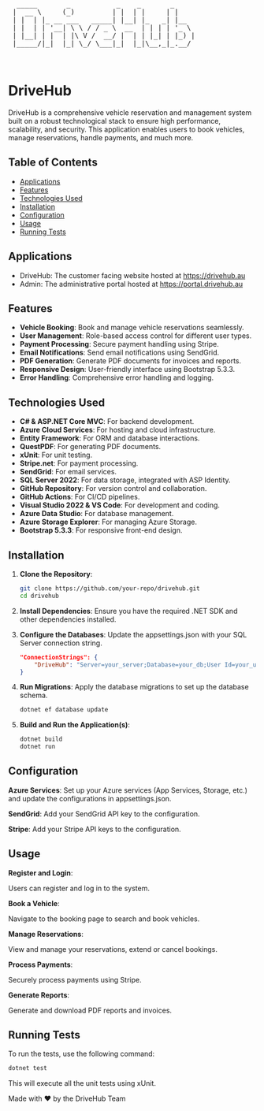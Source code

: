 <pre>  _____       _           _    _       _     
 |  __ \     (_)         | |  | |     | |    
 | |  | |_ __ ___   _____| |__| |_   _| |__  
 | |  | | '__| \ \ / / _ \  __  | | | | '_ \ 
 | |__| | |  | |\ V /  __/ |  | | |_| | |_) |
 |_____/|_|  |_| \_/ \___|_|  |_|\__,_|_.__/ 
                                             
                                             </pre>
# DriveHub
DriveHub is a comprehensive vehicle reservation and management system built on a robust technological stack to ensure high performance, scalability, and security. This application enables users to book vehicles, manage reservations, handle payments, and much more.

## Table of Contents

- [Applications](#applications)
- [Features](#features)
- [Technologies Used](#technologies-used)
- [Installation](#installation)
- [Configuration](#configuration)
- [Usage](#usage)
- [Running Tests](#running-tests)

## Applications

- DriveHub: The customer facing website hosted at https://drivehub.au
- Admin: The administrative portal hosted at https://portal.drivehub.au

## Features

- **Vehicle Booking**: Book and manage vehicle reservations seamlessly.
- **User Management**: Role-based access control for different user types.
- **Payment Processing**: Secure payment handling using Stripe.
- **Email Notifications**: Send email notifications using SendGrid.
- **PDF Generation**: Generate PDF documents for invoices and reports.
- **Responsive Design**: User-friendly interface using Bootstrap 5.3.3.
- **Error Handling**: Comprehensive error handling and logging.

## Technologies Used

- **C# & ASP.NET Core MVC**: For backend development.
- **Azure Cloud Services**: For hosting and cloud infrastructure.
- **Entity Framework**: For ORM and database interactions.
- **QuestPDF**: For generating PDF documents.
- **xUnit**: For unit testing.
- **Stripe.net**: For payment processing.
- **SendGrid**: For email services.
- **SQL Server 2022**: For data storage, integrated with ASP Identity.
- **GitHub Repository**: For version control and collaboration.
- **GitHub Actions**: For CI/CD pipelines.
- **Visual Studio 2022 & VS Code**: For development and coding.
- **Azure Data Studio**: For database management.
- **Azure Storage Explorer**: For managing Azure Storage.
- **Bootstrap 5.3.3**: For responsive front-end design.

## Installation

1. **Clone the Repository**:
   ```bash
   git clone https://github.com/your-repo/drivehub.git
   cd drivehub
   ```
2. **Install Dependencies**: Ensure you have the required .NET SDK and other dependencies installed.

3. **Configure the Databases**: Update the appsettings.json with your SQL Server connection string.
    ```json
    "ConnectionStrings": {
        "DriveHub": "Server=your_server;Database=your_db;User Id=your_user;Password=your_password;"
    }
    ```

4. **Run Migrations**: Apply the database migrations to set up the database schema.

    ```bash
    dotnet ef database update
    ```

5. **Build and Run the Application(s)**:

    ```bash
    dotnet build
    dotnet run
    ```

## Configuration

**Azure Services**: Set up your Azure services (App Services, Storage, etc.) and update the configurations in appsettings.json.

**SendGrid**: Add your SendGrid API key to the configuration.

**Stripe**: Add your Stripe API keys to the configuration.

## Usage

**Register and Login**:

Users can register and log in to the system.

**Book a Vehicle**:

Navigate to the booking page to search and book vehicles.

**Manage Reservations**:

View and manage your reservations, extend or cancel bookings.

**Process Payments**:

Securely process payments using Stripe.

**Generate Reports**:

Generate and download PDF reports and invoices.

## Running Tests
To run the tests, use the following command:

```bash
dotnet test
```

This will execute all the unit tests using xUnit.

Made with ❤️ by the DriveHub Team
